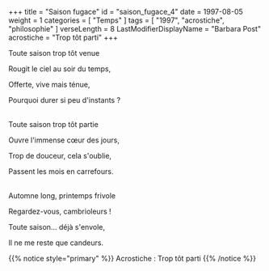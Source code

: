 +++
title = "Saison fugace"
id = "saison_fugace_4"
date = 1997-08-05
weight = 1
categories = [ "Temps" ]
tags = [ "1997", "acrostiche", "philosophie" ]
verseLength = 8
LastModifierDisplayName = "Barbara Post"
acrostiche = "Trop tôt parti"
+++

Toute saison trop tôt venue

Rougit le ciel au soir du temps,

Offerte, vive mais ténue,

Pourquoi durer si peu d'instants ?

 \
Toute saison trop tôt partie

Ouvre l'immense cœur des jours,

Trop de douceur, cela s'oublie,

Passent les mois en carrefours.

 \
Automne long, printemps frivole

Regardez-vous, cambrioleurs !

Toute saison... déjà s'envole,

Il ne me reste que candeurs.

<!-- FM:Snippet:Start data:{"id":"_simpleNotice","fields":[{"name":"content","value":"Acrostiche : Trop tôt parti"}]} -->
{{% notice style="primary" %}}
Acrostiche : Trop tôt parti
{{% /notice %}}
<!-- FM:Snippet:End -->
